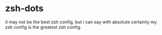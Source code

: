 # zsh-dots
it may not be the best zsh config, but i can say with absolute certainty my zsh config is the greatest zsh config.
